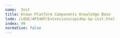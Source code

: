 ```yaml
---
name:  Inst
title: Known Platform Components Knowledge Base
lode: /LODE/API4KP/Extensions/api4kp-kp-inst.html
index: 99
normative: false
---
```

